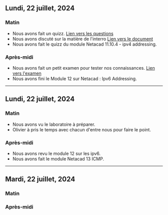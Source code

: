 ## Lundi, 22 juillet, 2024

### Matin
- Nous avons fait un quizz. [Lien vers les questions](https://docs.google.com/presentation/d/1-OY-zzxVzVUeNeWf7IPZ0QYVxauGCTRF/edit?usp=sharing&ouid=107882186599568955026&rtpof=true&sd=true)
- Nous avons discuté sur la matière de l'interro [Lien vers le document](https://docs.google.com/document/d/1vfrkWH5XIeEDlgHSeENWgivrUwB8uz31/edit?usp=drive_link&ouid=107882186599568955026&rtpof=true&sd=true)
- Nous avons fait le quizz du module Netacad 11.10.4 - ipv4 addressing.
### Après-midi
- Nous avons fait un petit examen pour tester nos connaissances. [Lien vers l'examen](https://docs.google.com/document/d/1o0VbO5XOMUb3hhI-268oNMyaRev_kUmb/edit?usp=sharing&ouid=107882186599568955026&rtpof=true&sd=true)
- Nous avons fini le Module 12 sur Netacad : Ipv6 Addressing.

---
## Lundi, 22 juillet, 2024
### Matin
- Nous avons vu le laboratoire à préparer.
- Olivier à pris le temps avec chacun d'entre nous pour faire le point.
### Après-midi
- Nous avons revu le module 12 sur les ipv6.
- Nous avons fait le module Netacad 13 ICMP.

---

## Mardi, 22 juillet, 2024
### Matin

### Après-midi